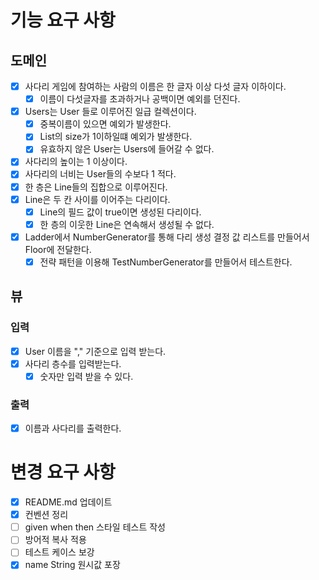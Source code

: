 
# 기능 요구 사항


## 도메인
- [X] 사다리 게임에 참여하는 사람의 이름은 한 글자 이상 다섯 글자 이하이다.
  - [X] 이름이 다섯글자를 초과하거나 공백이면 예외를 던진다.
- [X] Users는 User 들로 이루어진 일급 컬렉션이다.
  - [X] 중복이름이 있으면 예외가 발생한다.
  - [X] List<User>의 size가 1이하일떄 예외가 발생한다.
  - [X] 유효하지 않은 User는 Users에 들어갈 수 없다.
- [X] 사다리의 높이는 1 이상이다.
- [X] 사다리의 너비는 User들의 수보다 1 적다.
- [X] 한 층은 Line들의 집합으로 이루어진다.
- [X] Line은 두 칸 사이를 이어주는 다리이다.
  - [X] Line의 필드 값이 true이면 생성된 다리이다.
  - [X] 한 층의 이웃한 Line은 연속해서 생성될 수 없다.
- [X] Ladder에서 NumberGenerator를 통해 다리 생성 결정 값 리스트를 만들어서 Floor에 전달한다.
  - [X] 전략 패턴을 이용해 TestNumberGenerator를 만들어서 테스트한다.

## 뷰 

### 입력
- [X] User 이름을 "," 기준으로 입력 받는다.
- [X] 사다리 층수를 입력받는다.
  - [X] 숫자만 입력 받을 수 있다.

### 출력
- [X] 이름과 사다리를 출력한다.


# 변경 요구 사항

- [X] README.md 업데이트
- [X] 컨벤션 정리
- [ ] given when then 스타일 테스트 작성
- [ ] 방어적 복사 적용
- [ ] 테스트 케이스 보강
- [X] name String 원시값 포장
